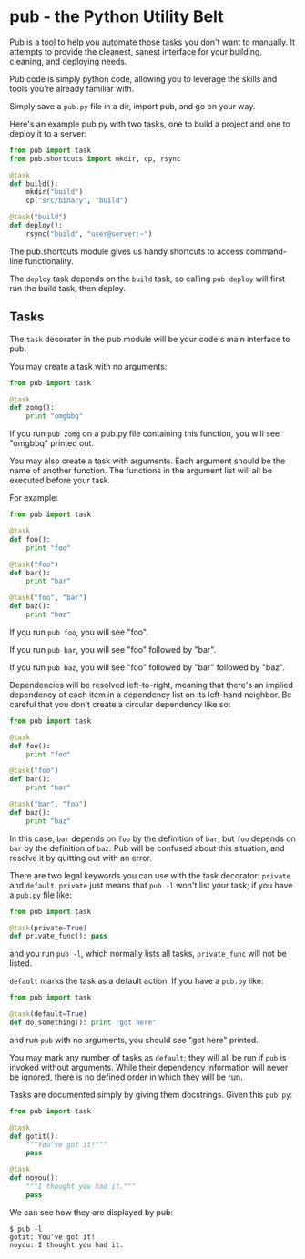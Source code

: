 pub - the Python Utility Belt
=============================

Pub is a tool to help you automate those tasks you don't want to manually. It
attempts to provide the cleanest, sanest interface for your building, cleaning,
and deploying needs.

Pub code is simply python code, allowing you to leverage the skills and tools
you're already familiar with.

Simply save a `pub.py` file in a dir, import pub, and go on your way.

Here's an example pub.py with two tasks, one to build a project and one to
deploy it to a server:

```python
from pub import task
from pub.shortcuts import mkdir, cp, rsync

@task
def build():
    mkdir("build")
    cp("src/binary", "build")

@task("build")
def deploy():
    rsync("build", "user@server:~")
```

The pub.shortcuts module gives us handy shortcuts to access command-line
functionality.

The `deploy` task depends on the `build` task, so calling `pub deploy`
will first run the build task, then deploy.

Tasks
-----

The `task` decorator in the pub module will be your code's main interface
to pub.

You may create a task with no arguments:

```python
from pub import task

@task
def zomg():
    print "omgbbq"
```

If you run `pub zomg` on a pub.py file containing this function, you will
see "omgbbq" printed out.

You may also create a task with arguments. Each argument should be the name
of another function. The functions in the argument list will all be executed
before your task.

For example:

```python
from pub import task

@task
def foo():
    print "foo"

@task("foo")
def bar():
    print "bar"

@task("foo", "bar")
def baz():
    print "baz"
```

If you run `pub foo`, you will see "foo".

If you run `pub bar`, you will see "foo" followed by "bar".

If you run `pub baz`, you will see "foo" followed by "bar" followed by "baz".

Dependencies will be resolved left-to-right, meaning that there's an implied
dependency of each item in a dependency list on its left-hand neighbor. Be
careful that you don't create a circular dependency like so:

```python
from pub import task

@task
def foo():
    print "foo"

@task("foo")
def bar():
    print "bar"

@task("bar", "foo")
def baz():
    print "baz"
```

In this case, `bar` depends on `foo` by the definition of `bar`, but `foo`
depends on `bar` by the definition of `baz`. Pub will be confused about this
situation, and resolve it by quitting out with an error.

There are two legal keywords you can use with the task decorator: `private`
and `default`. `private` just means that `pub -l` won't list your task; if 
you have a `pub.py` file like:

```python
from pub import task

@task(private=True)
def private_func(): pass
```

and you run `pub -l`, which normally lists all tasks, `private_func` will not
be listed.

`default` marks the task as a default action. If you have a `pub.py` like:

```python
from pub import task

@task(default=True)
def do_something(): print "got here"
```

and run `pub` with no arguments, you should see "got here" printed.

You may mark any number of tasks as `default`; they will all be run if `pub`
is invoked without arguments. While their dependency information will never
be ignored, there is no defined order in which they will be run.

Tasks are documented simply by giving them docstrings. Given this `pub.py`:

```python
from pub import task

@task
def gotit():
    """You've got it!"""
    pass

@task
def noyou():
    """I thought you had it."""
    pass
```

We can see how they are displayed by pub:

```
$ pub -l
gotit: You've got it!
noyou: I thought you had it.
```